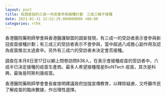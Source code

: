 ```yaml
---
layout: post
title: 有調查指約三成一市民會參與接種計劃　三成三稱不接種
date: 2021-01-31 12:52:29.000000000 +08:00
categories: rthk
---
```


香港醫院藥劑師學會與香港醫護聯盟的調查發現，有三成一的受訪者表示會參與新冠疫苗接種計劃；有三成三的受訪者表示不會參與，當中超過八成擔心副作用及認為疫苗推岀太過倉卒。另外有三成六的受訪者未決定會否接種。

調查在本月8日至17日以網上問卷訪問838人，在表示會接種疫苗的受訪者中，六成半已決定接種的疫苗生產商。最多人希望接種復星BioNTech 疫苗，其次是科興，最後是阿斯利康疫苗。

香港醫院藥劑師學會會長崔俊明建議政府加強宣傳教育，以釋除疑慮，又呼籲市民了解疫苗的臨床數據，作岀理性選擇。
